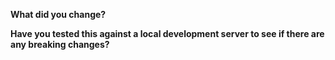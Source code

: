 **What did you change?**  

**Have you tested this against a local development server to see if there are any breaking changes?**  

